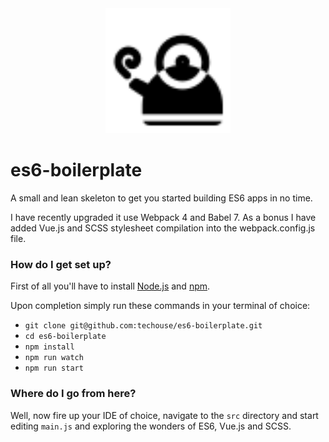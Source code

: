 <div align="center">
    <img width="200" height="200" src="logo.svg">
</div>

# es6-boilerplate

A small and lean skeleton to get you started building ES6 apps in no time.

I have recently upgraded it use Webpack 4 and Babel 7. As a bonus I have added Vue.js and SCSS stylesheet compilation
into the webpack.config.js file.

### How do I get set up?

First of all you'll have to install [Node.js](href:https://nodejs.org/en/) and [npm](href:https://www.npmjs.com/get-npm).

Upon completion simply run these commands in your terminal of choice:

* `git clone git@github.com:techouse/es6-boilerplate.git`
* `cd es6-boilerplate`
* `npm install`
* `npm run watch`
* `npm run start`

### Where do I go from here?

Well, now fire up your IDE of choice, navigate to the `src` directory and start editing `main.js` and exploring the 
wonders of ES6, Vue.js and SCSS.